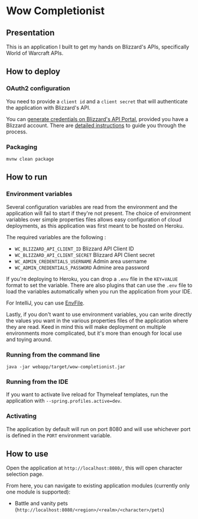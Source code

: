 # Wow Completionist

## Presentation

This is an application I built to get my hands on Blizzard's APIs, specifically World of Warcraft APIs.

## How to deploy

### OAuth2 configuration

You need to provide a `client id` and a `client secret` that will authenticate the application with Blizzard's API. 

You can [generate credentials on Blizzard's API Portal](https://develop.battle.net/access/clients), provided you have
a Blizzard account. There are [detailed instructions](https://develop.battle.net/documentation/guides/getting-started) 
to guide you through the process.

### Packaging

```
mvnw clean package
```

## How to run

### Environment variables

Several configuration variables are read from the environment and the application will fail to start if they're not
present. The choice of environment variables over simple properties files allows easy configuration of cloud
deployments, as this application was first meant to be hosted on Heroku.

The required variables are the following : 

* `WC_BLIZZARD_API_CLIENT_ID` Blizzard API Client ID
* `WC_BLIZZARD_API_CLIENT_SECRET` Blizzard API Client secret
* `WC_ADMIN_CREDENTIALS_USERNAME` Admin area username
* `WC_ADMIN_CREDENTIALS_PASSWORD` Admine area password

If you're deploying to Heroku, you can drop a `.env` file in the `KEY=VALUE` format to set the variable. There are also
plugins that can use the `.env` file to load the variables automatically when you run the application from your IDE.

For IntelliJ, you can use [EnvFile](https://plugins.jetbrains.com/plugin/7861-envfile/).

Lastly, if you don't want to use environment variables, you can write directly the values you want in the various
properties files of the application where they are read. Keed in mind this will make deployment on multiple environments
more complicated, but it's more than enough for local use and toying around.

### Running from the command line

```
java -jar webapp/target/wow-completionist.jar
```

### Running from the IDE

If you want to activate live reload for Thymeleaf templates, run the application with `--spring.profiles.active=dev`.

### Activating 

The application by default will run on port 8080 and will use whichever port is defined in the `PORT` environment variable.

## How to use

Open the application at `http://localhost:8080/`, this will open character selection page.

From here, you can navigate to existing application modules (currently only one module is supported): 

* Battle and vanity pets (`http://localhost:8080/<region>/<realm>/<character>/pets`)
